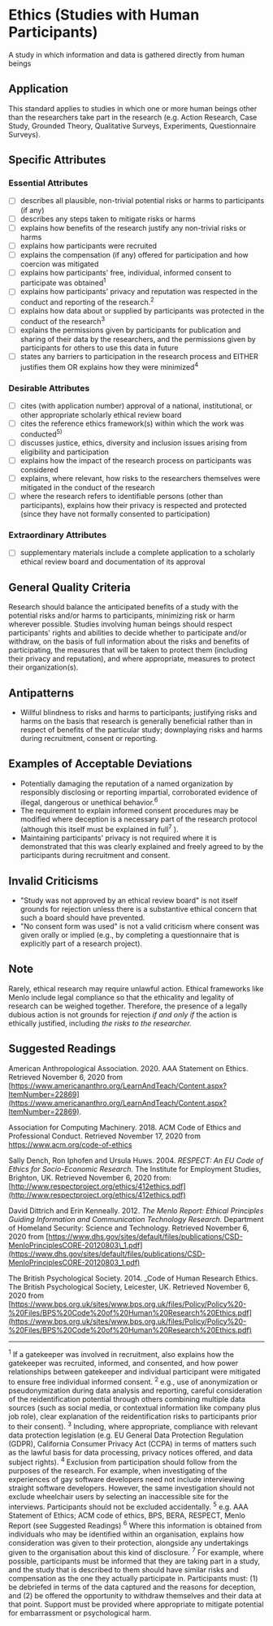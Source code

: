 # Ethics (Studies with Human Participants)

A study in which information and data is gathered directly from human beings

## Application

This standard applies to studies in which one or more human beings other than the researchers take part in the research (e.g. Action Research, Case Study, Grounded Theory, Qualitative Surveys, Experiments, Questionnaire Surveys).

## Specific Attributes

### Essential Attributes
- [ ] describes all plausible, non-trivial potential risks or harms to participants (if any)
- [ ] describes any steps taken to mitigate risks or harms
- [ ] explains how benefits of the research justify any non-trivial risks or harms
- [ ] explains how participants were recruited
- [ ] explains the compensation (if any) offered for participation and how coercion was mitigated
- [ ] explains how participants&#39; free, individual, informed consent to participate was obtained<sup><a class="footnote footnote-ref">1</a></sup> 
- [ ] explains how participants&#39; privacy and reputation was respected in the conduct and reporting of the research.<sup><a class="footnote footnote-ref">2</a></sup> 
- [ ] explains how data about or supplied by participants was protected in the conduct of the research<sup><a class="footnote footnote-ref">3</a></sup> 
- [ ] explains the permissions given by participants for publication and sharing of their data by the researchers, and the permissions given by participants for others to use this data in future
- [ ] states any barriers to participation in the research process and EITHER justifies them OR explains how they were minimized<sup><a class="footnote footnote-ref">4</a></sup> 

### Desirable Attributes
- [ ] cites (with application number) approval of a national, institutional, or other appropriate scholarly ethical review board
- [ ] cites the reference ethics framework(s) within which the work was conducted<sup><a class="footnote footnote-ref">5</a>)</sup> 
- [ ] discusses justice, ethics, diversity and inclusion issues arising from eligibility and participation
- [ ] explains how the impact of the research process on participants was considered
- [ ] explains, where relevant, how risks to the researchers themselves were mitigated in the conduct of the research
- [ ] where the research refers to identifiable persons (other than participants), explains how their privacy is respected and protected (since they have not formally consented to participation)

### Extraordinary Attributes
- [ ] supplementary materials include a complete application to a scholarly ethical review board and documentation of its approval

## General Quality Criteria

Research should balance the anticipated benefits of a study with the potential risks and/or harms to participants, minimizing risk or harm wherever possible. Studies involving human beings should respect participants&#39; rights and abilities to decide whether to participate and/or withdraw, on the basis of full information about the risks and benefits of participating, the measures that will be taken to protect them (including their privacy and reputation), and where appropriate, measures to protect their organization(s).

## Antipatterns

- Willful blindness to risks and harms to participants; justifying risks and harms on the basis that research is generally beneficial rather than in respect of benefits of the particular study; downplaying risks and harms during recruitment, consent or reporting.

## Examples of Acceptable Deviations

- Potentially damaging the reputation of a named organization by responsibly disclosing or reporting impartial, corroborated evidence of illegal, dangerous or unethical behavior.<sup><a class="footnote footnote-ref">6</a></sup> 
- The requirement to explain informed consent procedures may be modified where deception is a necessary part of the research protocol (although this itself must be explained in full<sup><a class="footnote footnote-ref">7</a></sup> ).
- Maintaining participants&#39; privacy is not required where it is demonstrated that this was clearly explained and freely agreed to by the participants during recruitment and consent.

## Invalid Criticisms

- &quot;Study was not approved by an ethical review board&quot; is not itself grounds for rejection unless there is a substantive ethical concern that such a board should have prevented.
- &quot;No consent form was used&quot; is not a valid criticism where consent was given orally or implied (e.g., by completing a questionnaire that is explicitly part of a research project).

## Note

Rarely, ethical research may require unlawful action. Ethical frameworks like Menlo include legal compliance so that the ethicality and legality of research can be weighed together. Therefore, the presence of a legally dubious action is not grounds for rejection _if and only if_ the action is ethically justified, including _the risks to the researcher._

## Suggested Readings

American Anthropological Association. 2020. AAA Statement on Ethics. Retrieved November 6, 2020 from [https://www.americananthro.org/LearnAndTeach/Content.aspx?ItemNumber=22869](https://www.americananthro.org/LearnAndTeach/Content.aspx?ItemNumber=22869).

Association for Computing Machinery. 2018. ACM Code of Ethics and Professional Conduct. Retrieved November 17, 2020 from https://www.acm.org/code-of-ethics

Sally Dench, Ron Iphofen and Ursula Huws. 2004. _RESPECT: An EU Code of Ethics for Socio-Economic Research._ The Institute for Employment Studies, Brighton, UK. Retrieved November 6, 2020 from: [http://www.respectproject.org/ethics/412ethics.pdf](http://www.respectproject.org/ethics/412ethics.pdf)

David Dittrich and Erin Kenneally. 2012. _The Menlo Report: Ethical Principles Guiding Information and Communication Technology Research._ Department of Homeland Security: Science and Technology. Retrieved November 6, 2020 from [https://www.dhs.gov/sites/default/files/publications/CSD-MenloPrinciplesCORE-20120803\_1.pdf](https://www.dhs.gov/sites/default/files/publications/CSD-MenloPrinciplesCORE-20120803_1.pdf)

The British Psychological Society. 2014. _Code of Human Research Ethics. The British Psychological Society, Leicester, UK. Retrieved November 6, 2020 from [https://www.bps.org.uk/sites/www.bps.org.uk/files/Policy/Policy%20-%20Files/BPS%20Code%20of%20Human%20Research%20Ethics.pdf](https://www.bps.org.uk/sites/www.bps.org.uk/files/Policy/Policy%20-%20Files/BPS%20Code%20of%20Human%20Research%20Ethics.pdf)

---
<footnote><sup><a class="footnote footnote-text">1</a></sup> If a gatekeeper was involved in recruitment, also explains how the gatekeeper was recruited, informed, and consented, and how power relationships between gatekeeper and individual participant were mitigated to ensure free individual informed consent.</footnote>
<footnote><sup><a class="footnote footnote-text">2</a></sup> e.g., use of anonymization or pseudonymization during data analysis and reporting, careful consideration of the reidentification potential through others combining multiple data sources (such as social media, or contextual information like company plus job role), clear explanation of the reidentification risks to participants prior to their consent).</footnote>
<footnote><sup><a class="footnote footnote-text">3</a></sup> Including, where appropriate, compliance with relevant data protection legislation (e.g. EU General Data Protection Regulation (GDPR), California Consumer Privacy Act (CCPA) in terms of matters such as the lawful basis for data processing, privacy notices offered, and data subject rights).</footnote>
<footnote><sup><a class="footnote footnote-text">4</a></sup> Exclusion from participation should follow from the purposes of the research. For example, when investigating of the experiences of gay software developers need not include interviewing straight software developers. However, the same investigation should not exclude wheelchair users by selecting an inaccessible site for the interviews. Participants should not be excluded accidentally.</footnote>
<footnote><sup><a class="footnote footnote-text">5</a></sup> e.g. AAA Statement of Ethics; ACM code of ethics, BPS, BERA, RESPECT, Menlo Report (see Suggested Readings)</footnote>
<footnote><sup><a class="footnote footnote-text">6</a></sup> Where this information is obtained from individuals who may be identified within an organisation, explains how consideration was given to their protection, alongside any undertakings given to the organisation about this kind of disclosure.</footnote>
<footnote><sup><a class="footnote footnote-text">7</a></sup> For example, where possible, participants must be informed that they are taking part in a study, and the study that is described to them should have similar risks and compensation as the one they actually participate in.  Participants must: (1) be debriefed in terms of the data captured and the reasons for deception, and (2) be offered the opportunity to withdraw themselves and their data at that point.  Support must be provided where appropriate to mitigate potential for embarrassment or psychological harm.</footnote>
